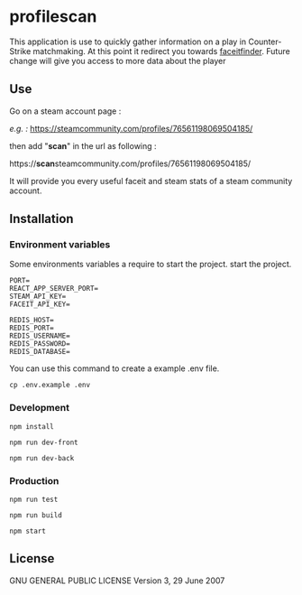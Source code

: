# profilescan

This application is use to quickly gather information on a play in Counter-Strike matchmaking. At this point it redirect you towards [faceitfinder](https://faceitfinder.com). Future change will give you access to more data about the player

## Use

Go on a steam account page :

_e.g. :_ https://steamcommunity.com/profiles/76561198069504185/

then add "**scan**" in the url as following :

https://**scan**steamcommunity.com/profiles/76561198069504185/

It will provide you every useful faceit and steam stats of a steam community account.

## Installation

### Environment variables

Some environments variables a require to start the project. start the project.

```
PORT=
REACT_APP_SERVER_PORT=
STEAM_API_KEY=
FACEIT_API_KEY=

REDIS_HOST=
REDIS_PORT=
REDIS_USERNAME=
REDIS_PASSWORD=
REDIS_DATABASE=
```

You can use this command to create a example .env file.

`cp .env.example .env`

### Development

`npm install`

`npm run dev-front`

`npm run dev-back`

### Production

`npm run test`

`npm run build`

`npm start`

## License

GNU GENERAL PUBLIC LICENSE Version 3, 29 June 2007
